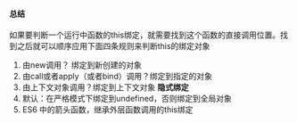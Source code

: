 #### 总结

如果要判断一个运行中函数的this绑定，就需要找到这个函数的直接调用位置。找到之后就可以顺序应用下面四条规则来判断this的绑定对象

1. 由new调用？ 绑定到新创建的对象
2. 由call或者apply（或者bind）调用？绑定到指定的对象
3. 由上下文对象调用？绑定到上下文对象  **隐式绑定**
4. 默认：在严格模式下绑定到undefined，否则绑定到全局对象
5. ES6 中的箭头函数，继承外层函数调用的this绑定

